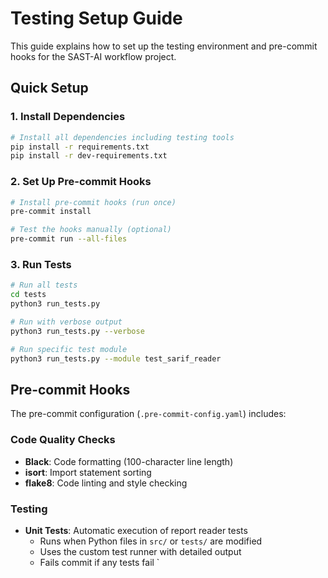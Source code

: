 # Testing Setup Guide

This guide explains how to set up the testing environment and pre-commit hooks for the SAST-AI workflow project.

## Quick Setup

### 1. Install Dependencies

```bash
# Install all dependencies including testing tools
pip install -r requirements.txt
pip install -r dev-requirements.txt
```

### 2. Set Up Pre-commit Hooks

```bash
# Install pre-commit hooks (run once)
pre-commit install

# Test the hooks manually (optional)
pre-commit run --all-files
```

### 3. Run Tests

```bash
# Run all tests
cd tests
python3 run_tests.py

# Run with verbose output
python3 run_tests.py --verbose

# Run specific test module
python3 run_tests.py --module test_sarif_reader
```

## Pre-commit Hooks

The pre-commit configuration (`.pre-commit-config.yaml`) includes:

### Code Quality Checks
- **Black**: Code formatting (100-character line length)
- **isort**: Import statement sorting
- **flake8**: Code linting and style checking

### Testing
- **Unit Tests**: Automatic execution of report reader tests
  - Runs when Python files in `src/` or `tests/` are modified
  - Uses the custom test runner with detailed output
  - Fails commit if any tests fail
`